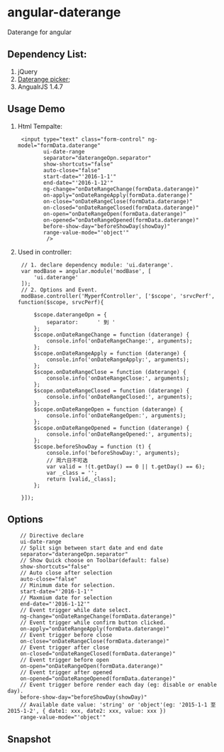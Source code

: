 # angular-daterange
Daterange for angular

## Dependency List:
1. jQuery
2. [Daterange picker](https://github.com/longbill/jquery-date-range-picker);
3. AngualrJS 1.4.7

## Usage Demo

1. Html Tempalte:


        <input type="text" class="form-control" ng-model="formData.daterange"
               ui-date-range
               separator="daterangeOpn.separator"
               show-shortcuts="false"
               auto-close="false"
               start-date="'2016-1-1'"
               end-date="'2016-1-12'"
               ng-change="onDateRangeChange(formData.daterange)"
               on-apply="onDateRangeApply(formData.daterange)"
               on-close="onDateRangeClose(formData.daterange)"
               on-closed="onDateRangeClosed(formData.daterange)"
               on-open="onDateRangeOpen(formData.daterange)"
               on-opened="onDateRangeOpened(formData.daterange)"
               before-show-day="beforeShowDay(showDay)"
               range-value-mode="'object'"
                />

2. Used in controller:


        // 1. declare dependency module: 'ui.daterange'.
        var modBase = angular.module('modBase', [
            'ui.daterange'
        ]);
        // 2. Options and Event.
        modBase.controller('MyperfController', ['$scope', 'srvcPerf', function($scope, srvcPerf){

            $scope.daterangeOpn = {
                separator:      ' 到 '
            };
            $scope.onDateRangeChange = function (daterange) {
                console.info('onDateRangeChange:', arguments);
            };
            $scope.onDateRangeApply = function (daterange) {
                console.info('onDateRangeApply:', arguments);
            };
            $scope.onDateRangeClose = function (daterange) {
                console.info('onDateRangeClose:', arguments);
            };
            $scope.onDateRangeClosed = function (daterange) {
                console.info('onDateRangeClosed:', arguments);
            };
            $scope.onDateRangeOpen = function (daterange) {
                console.info('onDateRangeOpen:', arguments);
            };
            $scope.onDateRangeOpened = function (daterange) {
                console.info('onDateRangeOpened:', arguments);
            };
            $scope.beforeShowDay = function (t) {
                console.info('beforeShowDay:', arguments);
                // 周六日不可选
                var valid = !(t.getDay() == 0 || t.getDay() == 6);
                var _class = '';
                return [valid,_class];
            };

        }]);

## Options

        // Directive declare
        ui-date-range
        // Split sign between start date and end date
        separator="daterangeOpn.separator"
        // Show Quick choose on Toolbar(default: false)
        show-shortcuts="false"
        // Auto close after selection
        auto-close="false"
        // Minimum date for selection.
        start-date="'2016-1-1'"
        // Maxmium date for selection
        end-date="'2016-1-12'"
        // Event trigger while date select.
        ng-change="onDateRangeChange(formData.daterange)"
        // Event trigger while confirm button clicked.
        on-apply="onDateRangeApply(formData.daterange)"
        // Event trigger before close
        on-close="onDateRangeClose(formData.daterange)"
        // Event trigger after close
        on-closed="onDateRangeClosed(formData.daterange)"
        // Event trigger before open
        on-open="onDateRangeOpen(formData.daterange)"
        // Event trigger after opened
        on-opened="onDateRangeOpened(formData.daterange)"
        // Event trigger before render each day (eg: disable or enable day).
        before-show-day="beforeShowDay(showDay)"
        // Available date value: 'string' or 'object'(eg: '2015-1-1 至 2015-1-2', { date1: xxx, date2: xxx, value: xxx })
        range-value-mode="'object'"

## Snapshot


